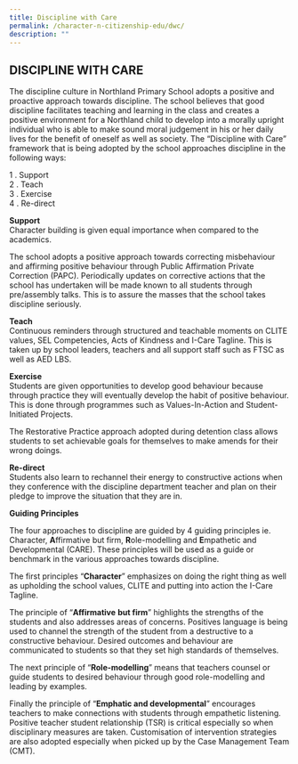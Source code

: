 ```yaml
---
title: Discipline with Care
permalink: /character-n-citizenship-edu/dwc/
description: ""
---
```

## DISCIPLINE WITH CARE

The discipline culture in Northland Primary School adopts a positive and proactive approach towards discipline. The school believes that good discipline facilitates teaching and learning in the class and creates a positive environment for a Northland child to develop into a morally upright individual who is able to make sound moral judgement in his or her daily lives for the benefit of oneself as well as society. The “Discipline with Care” framework that is being adopted by the school approaches discipline in the following ways:

1 \.  Support  <br>
2 \.  Teach  <br>
3 \.  Exercise  <br>
4 \.  Re-direct

**Support** <br>
Character building is given equal importance when compared to the academics.  
  
The school adopts a positive approach towards correcting misbehaviour and affirming positive behaviour through Public Affirmation Private Correction (PAPC). Periodically updates on corrective actions that the school has undertaken will be made known to all students through pre/assembly talks. This is to assure the masses that the school takes discipline seriously.

**Teach** <br>
Continuous reminders through structured and teachable moments on CLITE values, SEL Competencies, Acts of Kindness and I-Care Tagline. This is taken up by school leaders, teachers and all support staff such as FTSC as well as AED LBS.  
  
**Exercise** <br>
Students are given opportunities to develop good behaviour because through practice they will eventually develop the habit of positive behaviour. This is done through programmes such as Values-In-Action and Student-Initiated Projects.  
  
The Restorative Practice approach adopted during detention class allows students to set achievable goals for themselves to make amends for their wrong doings.

**Re-direct** <br>
Students also learn to rechannel their energy to constructive actions when they conference with the discipline department teacher and plan on their pledge to improve the situation that they are in.

**Guiding Principles**

The four approaches to discipline are guided by 4 guiding principles ie. Character, **A**ffirmative but firm, **R**ole-modelling and **E**mpathetic and Developmental (CARE). These principles will be used as a guide or benchmark in the various approaches towards discipline.  
  
The first principles “**Character**” emphasizes on doing the right thing as well as upholding the school values, CLITE and putting into action the I-Care Tagline.  
  
The principle of “**Affirmative** **but firm**” highlights the strengths of the students and also addresses areas of concerns. Positives language is being used to channel the strength of the student from a destructive to a constructive behaviour. Desired outcomes and behaviour are communicated to students so that they set high standards of themselves.  
  
The next principle of “**Role-modelling**” means that teachers counsel or guide students to desired behaviour through good role-modelling and leading by examples.  
  
Finally the principle of “**Emphatic and developmental**” encourages teachers to make connections with students through empathetic listening. Positive teacher student relationship (TSR) is critical especially so when disciplinary measures are taken. Customisation of intervention strategies are also adopted especially when picked up by the Case Management Team (CMT).